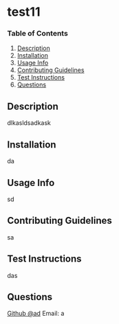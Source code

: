 
# test11
### Table of Contents1. [Description](#description)2. [Installation](#installation)3. [Usage Info](#usage)4. [Contributing Guidelines](#contrib)5. [Test Instructions](#test)6. [Questions](#question)

## Description <a name="description"></a>
      dlkasldsadkask

## Installation <a name="installation"></a>
      
da

## Usage Info<a name="usage"></a>
      
sd

## Contributing Guidelines <a name="contrib"></a>
      
sa

## Test Instructions <a name="test"></a>
      
das

## Questions <a name="question"></a>
[Github @ad](https://github.com/ad)
Email: a
